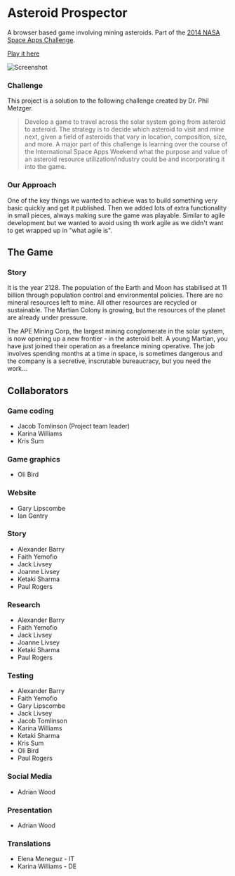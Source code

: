 Asteroid Prospector
===================
A browser based game involving mining asteroids. Part of the [2014 NASA Space Apps Challenge](https://2014.spaceappschallenge.org/challenge/asteroid-prospector/).

[Play it here](http://killfall.github.io/asteroid-prospector/)

![Screenshot](http://killfall.github.io/asteroid-prospector/webimages/screen061.png "Screenshot")

### Challenge
This project is a solution to the following challenge created by Dr. Phil Metzger.
>Develop a game to travel across the solar system going from asteroid to asteroid. The strategy is to decide which asteroid to visit and mine next, given a field of asteroids that vary in location, composition, size, and more. A major part of this challenge is learning over the course of the International Space Apps Weekend what the purpose and value of an asteroid resource utilization/industry could be and incorporating it into the game.

### Our Approach
One of the key things we wanted to achieve was to build something very basic quickly and get it published. Then we added lots of extra functionality in small pieces, always making sure the game was playable. Similar to agile development but we wanted to avoid using th work agile as we didn't want to get wrapped up in "what agile is".

## The Game

### Story
It is the year 2128. The population of the Earth and Moon has stabilised at 11 billion through population control and environmental policies. There are no mineral resources left to mine. All other resources are recycled or sustainable. The Martian Colony is growing, but the resources of the planet are already under pressure.

The APE Mining Corp, the largest mining conglomerate in the solar system, is now opening up a new frontier - in the asteroid belt. A young Martian, you have just joined their operation as a freelance mining operative. The job involves spending months at a time in space, is sometimes dangerous and the company is a secretive, inscrutable bureaucracy, but you need the work...

## Collaborators

### Game coding

 * Jacob Tomlinson (Project team leader)
 * Karina Williams
 * Kris Sum

### Game graphics

 * Oli Bird

### Website

 * Gary Lipscombe
 * Ian Gentry

### Story

 * Alexander Barry
 * Faith Yemofio
 * Jack Livsey
 * Joanne Livsey
 * Ketaki Sharma
 * Paul Rogers

### Research

 * Alexander Barry
 * Faith Yemofio
 * Jack Livsey
 * Joanne Livsey
 * Ketaki Sharma
 * Paul Rogers

### Testing

 * Alexander Barry
 * Faith Yemofio
 * Gary Lipscombe
 * Jack Livsey
 * Jacob Tomlinson
 * Karina Williams
 * Ketaki Sharma
 * Kris Sum
 * Oli Bird
 * Paul Rogers

### Social Media

 * Adrian Wood

### Presentation

 * Adrian Wood

### Translations

 * Elena Meneguz - IT
 * Karina Williams - DE

